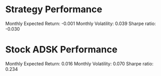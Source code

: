 # Strategy Performance
Monthly Expected Return: -0.001
Monthly Volatility: 0.039
Sharpe ratio: -0.030
# Stock ADSK Performance
Monthly Expected Return: 0.016
Monthly Volatility: 0.070
Sharpe ratio: 0.234
